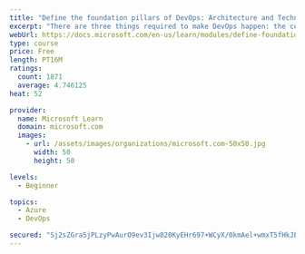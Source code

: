 ```yaml
---
title: "Define the foundation pillars of DevOps: Architecture and Technology"
excerpt: "There are three things required to make DevOps happen: the cultural component, tools and technology, and architecture. Discover the last two foundation pillars of DevOps, Architecture and Technology!"
webUrl: https://docs.microsoft.com/en-us/learn/modules/define-foundation-pillars/
type: course
price: Free
length: PT16M
ratings:
  count: 1871
  average: 4.746125
heat: 52

provider:
  name: Microsoft Learn
  domain: microsoft.com
  images:
    - url: /assets/images/organizations/microsoft.com-50x50.jpg
      width: 50
      height: 50

levels:
  - Beginner

topics:
  - Azure
  - DevOps

secured: "Sj2sZGra5jPLzyPwAurO9ev3Ijw820KyEHr697+WCyX/0kmAel+wmxT5fHkJE42dKld+cmILowg0DmP4/iDfusDFoIqzm1cbsgS8CdyqiFjRyIZXtc1I2wPnZqZcjFvYUWKa5Cw6/YPrtnpWq/llGHZZR6oxGZkI3KRl+LbSJ8WKRtyFS6jAywAG59/gKpR8rz5ipbSIUjwxiwmraVCK55sUG1hLkd521oSYLrUUpwRaVVGR5JlOa7WtH9+ubqEsK/iZVzUncaUczotkDaL9WA4YHMcUrgX3pVhECoi1ClIZ8bSyldXMJBSwsaS7GNjIkZ1LCleux3s/XZFO/6vDNaNjpKYC5Ob46H9UmgilanwHPEDrKn2u7Kc2n3Y6ZcMtrNp1X3hRBl1HGiSKMe3+2APSxTVS9nMMXx9pJYs7uZw=;yD3X3ssKK+oFzBe30jEn8Q=="
---
```


